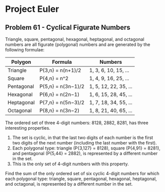 # Project Euler

## Problem 61 - Cyclical Figurate Numbers

Triangle, square, pentagonal, hexagonal, heptagonal, and octagonal numbers are all figurate (polygonal) numbers and are generated by the following formulae:

| Polygon    | Formula            | Numbers               |
|------------|--------------------|-----------------------|
| Triangle   | P{3,n} = n(n+1)/2  | 1, 3, 6, 10, 15, ...  |
| Square     | P{4,n} = n^2       | 1, 4, 9, 16, 25, ...  |
| Pentagonal | P{5,n} = n(3n−1)/2 | 1, 5, 12, 22, 35, ... |
| Hexagonal  | P{6,n} = n(2n−1)   | 1, 6, 15, 28, 45, ... |
| Heptagonal | P{7,n} = n(5n−3)/2 | 1, 7, 18, 34, 55, ... |
| Octagonal  | P{8,n} = n(3n−2)   | 1, 8, 21, 40, 65, ... |

The ordered set of three 4-digit numbers: 8128, 2882, 8281, has three interesting properties.

1. The set is cyclic, in that the last two digits of each number is the first two digits of the next number (including the last number with the first).
2. Each polygonal type: triangle (P{3,127} = 8128), square (P{4,91} = 8281), and pentagonal (P{5,44} = 2882), is represented by a different number in the set.
3. This is the only set of 4-digit numbers with this property.

Find the sum of the only ordered set of six cyclic 4-digit numbers for which each polygonal type: triangle, square, pentagonal, hexagonal, heptagonal, and octagonal, is represented by a different number in the set.
